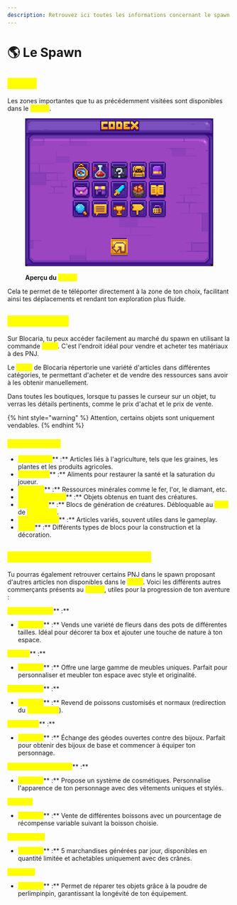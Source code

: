 ```yaml
---
description: Retrouvez ici toutes les informations concernant le spawn
---
```


# 🌎 Le Spawn

## <mark style="color:yellow;">Codex</mark>

Les zones importantes que tu as précédemment visitées sont disponibles dans le <mark style="color:yellow;">**`/codex`**</mark>.

<figure><img src="../.gitbook/assets/image (1) (1) (1) (1).png" alt=""><figcaption><p><strong>Aperçu du </strong><mark style="color:yellow;"><strong><code>/codex</code></strong></mark></p></figcaption></figure>

Cela te permet de te téléporter directement à la zone de ton choix, facilitant ainsi tes déplacements et rendant ton exploration plus fluide.

## <mark style="color:yellow;">Shop Général</mark>

Sur Blocaria, tu peux accéder facilement au marché du spawn en utilisant la commande <mark style="color:yellow;">**`/shop`**</mark>. C'est l'endroit idéal pour vendre et acheter tes matériaux à des PNJ.

Le <mark style="color:yellow;">**`/shop`**</mark> de Blocaria répertorie une variété d'articles dans différentes catégories, te permettant d'acheter et de vendre des ressources sans avoir à les obtenir manuellement.

Dans toutes les boutiques, lorsque tu passes le curseur sur un objet, tu verras les détails pertinents, comme le prix d'achat et le prix de vente.

{% hint style="warning" %}
Attention, certains objets sont uniquement vendables.
{% endhint %}

### <mark style="color:yellow;">Les Catégories</mark>

* <mark style="color:yellow;">**Agriculture**</mark>** :** Articles liés à l'agriculture, tels que les graines, les plantes et les produits agricoles.
* <mark style="color:yellow;">**Nourriture**</mark>** :** Aliments pour restaurer la santé et la saturation du joueur.
* <mark style="color:yellow;">**Minerais**</mark>** :** Ressources minérales comme le fer, l'or, le diamant, etc.
* <mark style="color:yellow;">**Loots des Mobs**</mark>** :** Objets obtenus en tuant des créatures.
* <mark style="color:yellow;">**Spawners**</mark>** :** Blocs de génération de créatures. Débloquable au <mark style="color:yellow;">**rang**</mark> de <mark style="color:yellow;">**Villageois**</mark>.
* <mark style="color:yellow;">**Objets Divers**</mark>** :** Articles variés, souvent utiles dans le gameplay.
* <mark style="color:yellow;">**Blocs**</mark>** :** Différents types de blocs pour la construction et la décoration.

## <mark style="color:yellow;">Autres Commerçants au Spawn</mark>

Tu pourras également retrouver certains PNJ dans le spawn proposant d'autres articles non disponibles dans le <mark style="color:yellow;">**`/shop`**</mark>. Voici les différents autres commerçants présents au <mark style="color:yellow;">**`/spawn`**</mark>, utiles pour la progression de ton aventure :

<mark style="color:yellow;">**Prestige Florist**</mark>** :**

* <mark style="color:yellow;">**Produits**</mark>** :** Vends une variété de fleurs dans des pots de différentes tailles. Idéal pour décorer ta box et ajouter une touche de nature à ton espace.

<mark style="color:yellow;">**Minkea**</mark>** :**

* <mark style="color:yellow;">**Produits**</mark>** :** Offre une large gamme de meubles uniques. Parfait pour personnaliser et meubler ton espace avec style et originalité.

<mark style="color:yellow;">**Poissonnier**</mark>** :**

* <mark style="color:yellow;">**Produits**</mark>** :** Revend de poissons customisés et normaux (redirection du <mark style="color:yellow;">**`/fish shop`**</mark>).

<mark style="color:yellow;">**Antiquaire**</mark>** :**

* <mark style="color:yellow;">**Produits**</mark>** :** Échange des géodes ouvertes contre des bijoux. Parfait pour obtenir des bijoux de base et commencer à équiper ton personnage.

<mark style="color:yellow;">**Crimson's Cosmetics**</mark>** :**

* <mark style="color:yellow;">**Produits**</mark>** :** Propose un système de cosmétiques. Personnalise l'apparence de ton personnage avec des vêtements uniques et stylés.

<mark style="color:yellow;">**Barmaid**</mark>

* <mark style="color:yellow;">**Produits**</mark>** :** Vente de différentes boissons avec un pourcentage de récompense variable suivant la boisson choisie.

<mark style="color:yellow;">**Marché Noir**</mark>

* <mark style="color:yellow;">**Produits**</mark>** :** 5 marchandises générées par jour, disponibles en quantité limitée et achetables uniquement avec des crânes.

<mark style="color:yellow;">**Forgeron**</mark>

* <mark style="color:yellow;">**Produits**</mark>** :** Permet de réparer tes objets grâce à la poudre de perlimpinpin, garantissant la longévité de ton équipement.

